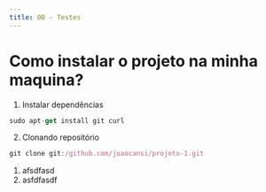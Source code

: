 ```yaml
---
title: 00 - Testes
---
```

# Como instalar o projeto na minha maquina?

1. Instalar dependências
```js
sudo apt-get install git curl
```
2. Clonando repositório
```js
git clone git:/github.com/joaocansi/projeto-1.git
```

1. afsdfasd
2. asfdfasdf
